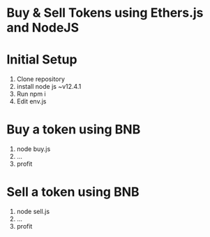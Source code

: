 # Buy & Sell Tokens using Ethers.js and NodeJS

# Initial Setup

1. Clone repository
1. install node js ~v12.4.1
3. Run npm i
4. Edit env.js


# Buy a token using BNB

1. node buy.js
1. ... 
1. profit


# Sell a token using BNB

1. node sell.js
1. ... 
1. profit
